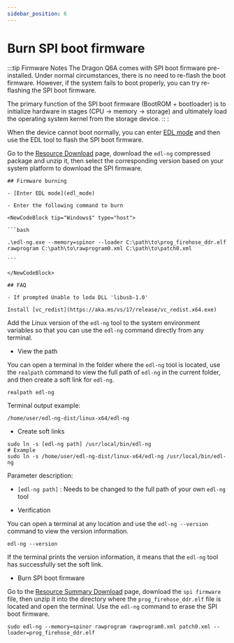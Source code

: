 ```yaml
---
sidebar_position: 6
---
```


# Burn SPI boot firmware

:::tip Firmware Notes
The Dragon Q6A comes with SPI boot firmware pre-installed. Under normal circumstances, there is no need to re-flash the boot firmware. However, if the system fails to boot properly, you can try re-flashing the SPI boot firmware.

The primary function of the SPI boot firmware (BootROM + bootloader) is to initialize hardware in stages (CPU → memory → storage) and ultimately load the operating system kernel from the storage device.
:: :

When the device cannot boot normally, you can enter [EDL mode](./edl_mode) and then use the EDL tool to flash the SPI boot firmware.

Go to the [Resource Download](../../download) page, download the `edl-ng` compressed package and unzip it, then select the corresponding version based on your system platform to download the SPI firmware.

<Tabs queryString = "EDLplatform">
  <TabItem value="Windows" label="Windows" default>

    ## Firmware burning

    - [Enter EDL mode](edl_mode)

    - Enter the following command to burn

    <NewCodeBlock tip="Windows$" type="host">

    ```bash

    .\edl-ng.exe --memory=spinor --loader C:\path\to\prog_firehose_ddr.elf rawprogram C:\path\to\rawprogram0.xml C:\path\to\patch0.xml

    ```

    </NewCodeBlock>

    ## FAQ

    - If prompted Unable to loda DLL 'libusb-1.0'

    Install [vc_redist](https://aka.ms/vs/17/release/vc_redist.x64.exe)

  </TabItem>
  <TabItem value="Linux" label="Linux">

Add the Linux version of the `edl-ng` tool to the system environment variables so that you can use the `edl-ng` command directly from any terminal.

- View the path

You can open a terminal in the folder where the `edl-ng` tool is located, use the `realpath` command to view the full path of `edl-ng` in the current folder, and then create a soft link for `edl-ng`.

<NewCodeBlock tip="Linux$" type="host">

```
realpath edl-ng
```

</NewCodeBlock>

Terminal output example:

```
/home/user/edl-ng-dist/linux-x64/edl-ng
```

- Create soft links

<NewCodeBlock tip="Linux$" type="host">

```
sudo ln -s [edl-ng path] /usr/local/bin/edl-ng
# Example
sudo ln -s /home/user/edl-ng-dist/linux-x64/edl-ng /usr/local/bin/edl-ng
```

</NewCodeBlock>

Parameter description:

- `[edl-ng path]` : Needs to be changed to the full path of your own `edl-ng` tool

- Verification

You can open a terminal at any location and use the `edl-ng --version` command to view the version information.

<NewCodeBlock tip="Linux$" type="host">

```
edl-ng --version
```

</NewCodeBlock>

If the terminal prints the version information, it means that the `edl-ng` tool has successfully set the soft link.

- Burn SPI boot firmware

Go to the [Resource Summary Download](../../download) page, download the `spi firmware` file, then unzip it into the directory where the `prog_firehose_ddr.elf` file is located and open the terminal. Use the `edl-ng` command to erase the SPI boot firmware.

<NewCodeBlock tip="Linux$" type="host">

```
sudo edl-ng --memory=spinor rawprogram rawprogram0.xml patch0.xml --loader=prog_firehose_ddr.elf
```

</NewCodeBlock>

  </TabItem>
</Tabs>

